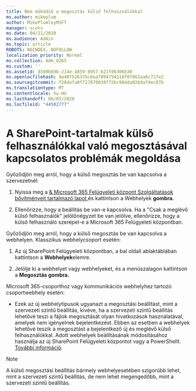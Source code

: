 ```yaml
---
title: Nem működik a megosztás külső felhasználókkal
ms.author: mikeplum
author: MikePlumleyMSFT
manager: scotv
ms.date: 04/21/2020
ms.audience: Admin
ms.topic: article
ROBOTS: NOINDEX, NOFOLLOW
localization_priority: Normal
ms.collection: Adm_O365
ms.custom: ''
ms.assetid: d3d0b69b-214e-4859-8957-621fd6306b30
ms.openlocfilehash: 9a40f52637bc8aa7894754118f0f862aa6c71fe2
ms.sourcegitcommit: f28dafa0f727870038f72bc904da926daf4ec07b
ms.translationtype: MT
ms.contentlocale: hu-HU
ms.lasthandoff: 06/05/2020
ms.locfileid: "44582777"
---
```

# <a name="fix-problems-sharing-sharepoint-content-with-external-users"></a>A SharePoint-tartalmak külső felhasználókkal való megosztásával kapcsolatos problémák megoldása

Győződjön meg arról, hogy a külső megosztás be van kapcsolva a szervezetnél:
  
1. Nyissa meg a [ &amp; Microsoft 365 Felügyeleti központ Szolgáltatások bővítményeit tartalmazó lapot,](https://portal.office.com/adminportal/home#/Settings/ServicesAndAddIns)és kattintson a Webhelyek **gombra.**
    
2. Ellenőrizze, hogy a beállítás be van-e kapcsolva. Ha a "Csak a meglévő külső felhasználók" jelölőnégyzet be van jelölve, ellenőrizze, hogy a külső felhasználó szerepel-e a Microsoft 365 Felügyeleti központban.
    
Győződjön meg arról, hogy a külső megosztás be van kapcsolva a webhelyen. Klasszikus webhelycsoport esetén:
  
1. Az új SharePoint Felügyeleti központban, a bal oldali ablaktáblában kattintson a **Webhelyek**elemre.
    
2. Jelölje ki a webhelyet vagy webhelyeket, és a menüszalagon kattintson a **Megosztás gombra.**
    
Microsoft 365-csoporthoz vagy kommunikációs webhelyhez tartozó csoportwebhely esetén:
  
- Ezek az új webhelytípusok ugyanazt a megosztási beállítást, mint a szervezeti szintű beállítás, kivéve, ha a szervezeti szintű beállítás lehetővé teszi a fájlok megosztását olyan hivatkozások használatával, amelyek nem igényelnek bejelentkezést. Ebben az esetben a webhelyek lehetővé teszik a megosztást a bejelentkező új és meglévő külső felhasználókkal. Adott webhelyek beállításának módosításához használja az új SharePoint Felügyeleti központot vagy a PowerShellt. [További információ](https://go.microsoft.com/fwlink/?linkid=871863).
    
> [!NOTE]
> A külső megosztási beállítás bármely webhelyesetében szigorúbb lehet, mint a szervezeti szintű beállítás, de nem lehet megengedőbb, mint a szervezeti szintű beállítás. 
  

